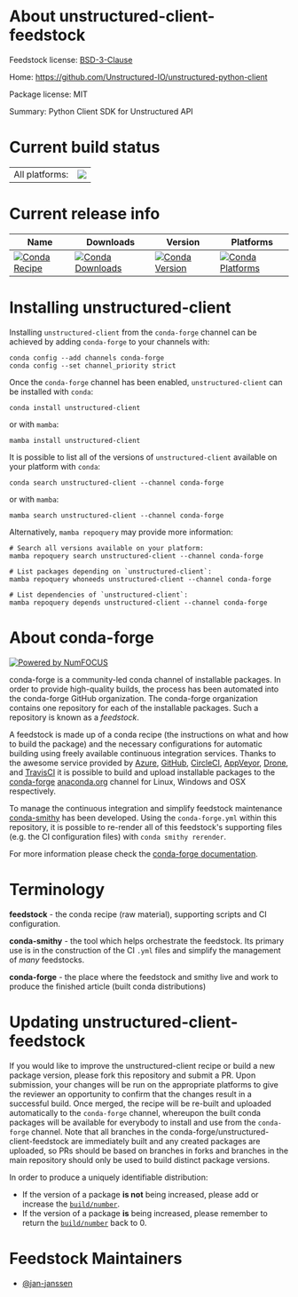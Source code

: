 About unstructured-client-feedstock
===================================

Feedstock license: [BSD-3-Clause](https://github.com/conda-forge/unstructured-client-feedstock/blob/main/LICENSE.txt)

Home: https://github.com/Unstructured-IO/unstructured-python-client

Package license: MIT

Summary: Python Client SDK for Unstructured API

Current build status
====================


<table><tr><td>All platforms:</td>
    <td>
      <a href="https://dev.azure.com/conda-forge/feedstock-builds/_build/latest?definitionId=21960&branchName=main">
        <img src="https://dev.azure.com/conda-forge/feedstock-builds/_apis/build/status/unstructured-client-feedstock?branchName=main">
      </a>
    </td>
  </tr>
</table>

Current release info
====================

| Name | Downloads | Version | Platforms |
| --- | --- | --- | --- |
| [![Conda Recipe](https://img.shields.io/badge/recipe-unstructured--client-green.svg)](https://anaconda.org/conda-forge/unstructured-client) | [![Conda Downloads](https://img.shields.io/conda/dn/conda-forge/unstructured-client.svg)](https://anaconda.org/conda-forge/unstructured-client) | [![Conda Version](https://img.shields.io/conda/vn/conda-forge/unstructured-client.svg)](https://anaconda.org/conda-forge/unstructured-client) | [![Conda Platforms](https://img.shields.io/conda/pn/conda-forge/unstructured-client.svg)](https://anaconda.org/conda-forge/unstructured-client) |

Installing unstructured-client
==============================

Installing `unstructured-client` from the `conda-forge` channel can be achieved by adding `conda-forge` to your channels with:

```
conda config --add channels conda-forge
conda config --set channel_priority strict
```

Once the `conda-forge` channel has been enabled, `unstructured-client` can be installed with `conda`:

```
conda install unstructured-client
```

or with `mamba`:

```
mamba install unstructured-client
```

It is possible to list all of the versions of `unstructured-client` available on your platform with `conda`:

```
conda search unstructured-client --channel conda-forge
```

or with `mamba`:

```
mamba search unstructured-client --channel conda-forge
```

Alternatively, `mamba repoquery` may provide more information:

```
# Search all versions available on your platform:
mamba repoquery search unstructured-client --channel conda-forge

# List packages depending on `unstructured-client`:
mamba repoquery whoneeds unstructured-client --channel conda-forge

# List dependencies of `unstructured-client`:
mamba repoquery depends unstructured-client --channel conda-forge
```


About conda-forge
=================

[![Powered by
NumFOCUS](https://img.shields.io/badge/powered%20by-NumFOCUS-orange.svg?style=flat&colorA=E1523D&colorB=007D8A)](https://numfocus.org)

conda-forge is a community-led conda channel of installable packages.
In order to provide high-quality builds, the process has been automated into the
conda-forge GitHub organization. The conda-forge organization contains one repository
for each of the installable packages. Such a repository is known as a *feedstock*.

A feedstock is made up of a conda recipe (the instructions on what and how to build
the package) and the necessary configurations for automatic building using freely
available continuous integration services. Thanks to the awesome service provided by
[Azure](https://azure.microsoft.com/en-us/services/devops/), [GitHub](https://github.com/),
[CircleCI](https://circleci.com/), [AppVeyor](https://www.appveyor.com/),
[Drone](https://cloud.drone.io/welcome), and [TravisCI](https://travis-ci.com/)
it is possible to build and upload installable packages to the
[conda-forge](https://anaconda.org/conda-forge) [anaconda.org](https://anaconda.org/)
channel for Linux, Windows and OSX respectively.

To manage the continuous integration and simplify feedstock maintenance
[conda-smithy](https://github.com/conda-forge/conda-smithy) has been developed.
Using the ``conda-forge.yml`` within this repository, it is possible to re-render all of
this feedstock's supporting files (e.g. the CI configuration files) with ``conda smithy rerender``.

For more information please check the [conda-forge documentation](https://conda-forge.org/docs/).

Terminology
===========

**feedstock** - the conda recipe (raw material), supporting scripts and CI configuration.

**conda-smithy** - the tool which helps orchestrate the feedstock.
                   Its primary use is in the construction of the CI ``.yml`` files
                   and simplify the management of *many* feedstocks.

**conda-forge** - the place where the feedstock and smithy live and work to
                  produce the finished article (built conda distributions)


Updating unstructured-client-feedstock
======================================

If you would like to improve the unstructured-client recipe or build a new
package version, please fork this repository and submit a PR. Upon submission,
your changes will be run on the appropriate platforms to give the reviewer an
opportunity to confirm that the changes result in a successful build. Once
merged, the recipe will be re-built and uploaded automatically to the
`conda-forge` channel, whereupon the built conda packages will be available for
everybody to install and use from the `conda-forge` channel.
Note that all branches in the conda-forge/unstructured-client-feedstock are
immediately built and any created packages are uploaded, so PRs should be based
on branches in forks and branches in the main repository should only be used to
build distinct package versions.

In order to produce a uniquely identifiable distribution:
 * If the version of a package **is not** being increased, please add or increase
   the [``build/number``](https://docs.conda.io/projects/conda-build/en/latest/resources/define-metadata.html#build-number-and-string).
 * If the version of a package **is** being increased, please remember to return
   the [``build/number``](https://docs.conda.io/projects/conda-build/en/latest/resources/define-metadata.html#build-number-and-string)
   back to 0.

Feedstock Maintainers
=====================

* [@jan-janssen](https://github.com/jan-janssen/)

